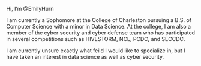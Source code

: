 Hi, I’m @EmilyHurn

I am currently a Sophomore at the College of Charleston pursuing a B.S. of Computer Science
with a minor in Data Science. At the college, I am also a member of the cyber security and cyber
defense team who has participated in several competitions such as HIVESTORM, NCL, PCDC, and SECCDC.

I am currently unsure exactly what feild I would like to specialize in, but I have taken an 
interest in data science as well as cyber security.

<!---
EmilyHurn/EmilyHurn is a ✨ special ✨ repository because its `README.md` (this file) appears on your GitHub profile.
You can click the Preview link to take a look at your changes.
--->
